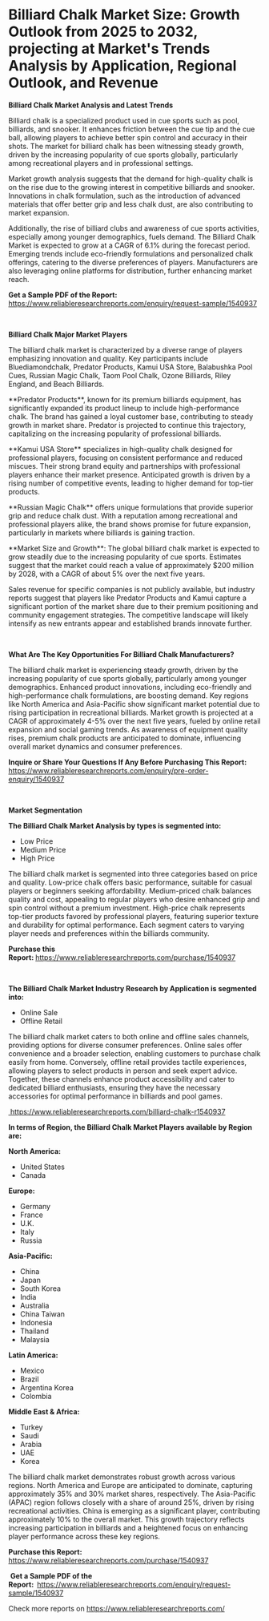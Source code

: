 <p><h1>Billiard Chalk Market Size: Growth Outlook from 2025 to 2032, projecting at Market's Trends Analysis by Application, Regional Outlook, and Revenue</h1></p><p><strong>Billiard Chalk Market Analysis and Latest Trends</strong></p>
<p><p>Billiard chalk is a specialized product used in cue sports such as pool, billiards, and snooker. It enhances friction between the cue tip and the cue ball, allowing players to achieve better spin control and accuracy in their shots. The market for billiard chalk has been witnessing steady growth, driven by the increasing popularity of cue sports globally, particularly among recreational players and in professional settings.</p><p>Market growth analysis suggests that the demand for high-quality chalk is on the rise due to the growing interest in competitive billiards and snooker. Innovations in chalk formulation, such as the introduction of advanced materials that offer better grip and less chalk dust, are also contributing to market expansion. </p><p>Additionally, the rise of billiard clubs and awareness of cue sports activities, especially among younger demographics, fuels demand. The Billiard Chalk Market is expected to grow at a CAGR of 6.1% during the forecast period. Emerging trends include eco-friendly formulations and personalized chalk offerings, catering to the diverse preferences of players. Manufacturers are also leveraging online platforms for distribution, further enhancing market reach.</p></p>
<p><strong>Get a Sample PDF of the Report:&nbsp;</strong> <a href="https://www.reliableresearchreports.com/enquiry/request-sample/1540937?utm_campaign=2222&utm_medium=2&utm_source=Github&utm_content=ia&utm_term=28022025&utm_id=billiard-chalk">https://www.reliableresearchreports.com/enquiry/request-sample/1540937</a></p>
<p>&nbsp;</p>
<p><strong>Billiard Chalk Major Market Players</strong></p>
<p><p>The billiard chalk market is characterized by a diverse range of players emphasizing innovation and quality. Key participants include Bluediamondchalk, Predator Products, Kamui USA Store, Balabushka Pool Cues, Russian Magic Chalk, Taom Pool Chalk, Ozone Billiards, Riley England, and Beach Billiards.</p><p>**Predator Products**, known for its premium billiards equipment, has significantly expanded its product lineup to include high-performance chalk. The brand has gained a loyal customer base, contributing to steady growth in market share. Predator is projected to continue this trajectory, capitalizing on the increasing popularity of professional billiards.</p><p>**Kamui USA Store** specializes in high-quality chalk designed for professional players, focusing on consistent performance and reduced miscues. Their strong brand equity and partnerships with professional players enhance their market presence. Anticipated growth is driven by a rising number of competitive events, leading to higher demand for top-tier products.</p><p>**Russian Magic Chalk** offers unique formulations that provide superior grip and reduce chalk dust. With a reputation among recreational and professional players alike, the brand shows promise for future expansion, particularly in markets where billiards is gaining traction.</p><p>**Market Size and Growth**: The global billiard chalk market is expected to grow steadily due to the increasing popularity of cue sports. Estimates suggest that the market could reach a value of approximately $200 million by 2028, with a CAGR of about 5% over the next five years.</p><p>Sales revenue for specific companies is not publicly available, but industry reports suggest that players like Predator Products and Kamui capture a significant portion of the market share due to their premium positioning and community engagement strategies. The competitive landscape will likely intensify as new entrants appear and established brands innovate further.</p></p>
<p>&nbsp;</p>
<p><strong>What Are The Key Opportunities For Billiard Chalk Manufacturers?</strong></p>
<p><p>The billiard chalk market is experiencing steady growth, driven by the increasing popularity of cue sports globally, particularly among younger demographics. Enhanced product innovations, including eco-friendly and high-performance chalk formulations, are boosting demand. Key regions like North America and Asia-Pacific show significant market potential due to rising participation in recreational billiards. Market growth is projected at a CAGR of approximately 4-5% over the next five years, fueled by online retail expansion and social gaming trends. As awareness of equipment quality rises, premium chalk products are anticipated to dominate, influencing overall market dynamics and consumer preferences.</p></p>
<p><strong>Inquire or Share Your Questions If Any Before Purchasing This Report:</strong> <a href="https://www.reliableresearchreports.com/enquiry/pre-order-enquiry/1540937?utm_campaign=2222&utm_medium=2&utm_source=Github&utm_content=ia&utm_term=28022025&utm_id=billiard-chalk">https://www.reliableresearchreports.com/enquiry/pre-order-enquiry/1540937</a></p>
<p>&nbsp;</p>
<p><strong>Market Segmentation</strong></p>
<p><strong>The Billiard Chalk Market Analysis by types is segmented into:</strong></p>
<p><ul><li>Low Price</li><li>Medium Price</li><li>High Price</li></ul></p>
<p><p>The billiard chalk market is segmented into three categories based on price and quality. Low-price chalk offers basic performance, suitable for casual players or beginners seeking affordability. Medium-priced chalk balances quality and cost, appealing to regular players who desire enhanced grip and spin control without a premium investment. High-price chalk represents top-tier products favored by professional players, featuring superior texture and durability for optimal performance. Each segment caters to varying player needs and preferences within the billiards community.</p></p>
<p><strong>Purchase this Report:&nbsp;</strong><a href="https://www.reliableresearchreports.com/purchase/1540937?utm_campaign=2222&utm_medium=2&utm_source=Github&utm_content=ia&utm_term=28022025&utm_id=billiard-chalk">https://www.reliableresearchreports.com/purchase/1540937</a></p>
<p>&nbsp;</p>
<p><strong>The Billiard Chalk Market Industry Research by Application is segmented into:</strong></p>
<p><ul><li>Online Sale</li><li>Offline Retail</li></ul></p>
<p><p>The billiard chalk market caters to both online and offline sales channels, providing options for diverse consumer preferences. Online sales offer convenience and a broader selection, enabling customers to purchase chalk easily from home. Conversely, offline retail provides tactile experiences, allowing players to select products in person and seek expert advice. Together, these channels enhance product accessibility and cater to dedicated billiard enthusiasts, ensuring they have the necessary accessories for optimal performance in billiards and pool games.</p></p>
<p><a href="https://www.reliableresearchreports.com/billiard-chalk-r1540937?utm_campaign=2222&utm_medium=2&utm_source=Github&utm_content=ia&utm_term=28022025&utm_id=billiard-chalk">&nbsp;https://www.reliableresearchreports.com/billiard-chalk-r1540937</a></p>
<p><strong>In terms of Region, the Billiard Chalk Market Players available by Region are:</strong></p>
<p>
    <p> <strong> North America: </strong>
        <ul>
            <li>United States</li>
            <li>Canada</li>
        </ul>
        </p> 
    <p> <strong> Europe: </strong>
        <ul>
            <li>Germany</li>
            <li>France</li>
            <li>U.K.</li>
            <li>Italy</li>
            <li>Russia</li>
        </ul>
        </p> 
    <p> <strong> Asia-Pacific: </strong>
        <ul>
            <li>China</li>
            <li>Japan</li>
            <li>South Korea</li>
            <li>India</li>
            <li>Australia</li>
            <li>China Taiwan</li>
            <li>Indonesia</li>
            <li>Thailand</li>
            <li>Malaysia</li>
        </ul>
        </p> 
    <p> <strong> Latin America: </strong>
        <ul>
            <li>Mexico</li>
            <li>Brazil</li>
            <li>Argentina Korea</li>
            <li>Colombia</li>
        </ul>
        </p> 
    <p> <strong> Middle East & Africa: </strong>
        <ul>
            <li>Turkey</li>
            <li>Saudi</li>
            <li>Arabia</li>
            <li>UAE</li>
            <li>Korea</li>
        </ul>
    </p>
    </p>
<p><p>The billiard chalk market demonstrates robust growth across various regions. North America and Europe are anticipated to dominate, capturing approximately 35% and 30% market shares, respectively. The Asia-Pacific (APAC) region follows closely with a share of around 25%, driven by rising recreational activities. China is emerging as a significant player, contributing approximately 10% to the overall market. This growth trajectory reflects increasing participation in billiards and a heightened focus on enhancing player performance across these key regions.</p></p>
<p><strong>Purchase this Report: </strong><a href="https://www.reliableresearchreports.com/purchase/1540937?utm_campaign=2222&utm_medium=2&utm_source=Github&utm_content=ia&utm_term=28022025&utm_id=billiard-chalk">https://www.reliableresearchreports.com/purchase/1540937</a></p>
<p>&nbsp;<strong>Get a Sample PDF of the Report:&nbsp;&nbsp;</strong><a href="https://www.reliableresearchreports.com/enquiry/request-sample/1540937?utm_campaign=2222&utm_medium=2&utm_source=Github&utm_content=ia&utm_term=28022025&utm_id=billiard-chalk">https://www.reliableresearchreports.com/enquiry/request-sample/1540937</a></p>
<p><strong></strong></p>
<p>Check more reports on <a href="https://www.reliableresearchreports.com/?utm_campaign=2222&utm_medium=2&utm_source=Github&utm_content=ia&utm_term=28022025&utm_id=billiard-chalk">https://www.reliableresearchreports.com/</a></p>